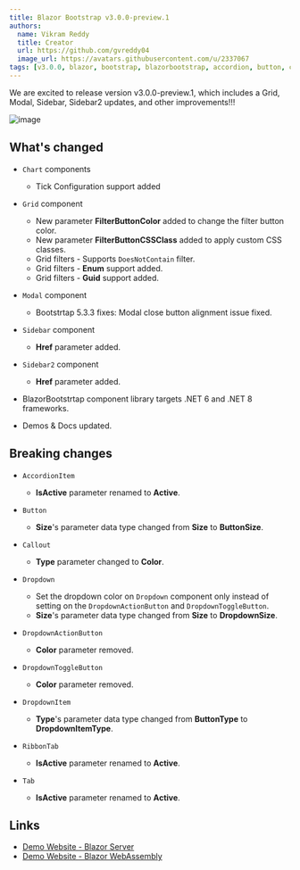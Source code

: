 ```yaml
---
title: Blazor Bootstrap v3.0.0-preview.1
authors:
  name: Vikram Reddy
  title: Creator
  url: https://github.com/gvreddy04
  image_url: https://avatars.githubusercontent.com/u/2337067
tags: [v3.0.0, blazor, bootstrap, blazorbootstrap, accordion, button, callout, dropdown, grid, modal, ribbon, tab, sidebar, sidebar2]
---
```


We are excited to release version v3.0.0-preview.1, which includes a Grid, Modal, Sidebar, Sidebar2 updates, and other improvements!!!

![image](https://i.imgur.com/XG4Wv17.png "Blazor Bootstrap: Grid Component - Column class")

<!--truncate-->

## What's changed

- `Chart` components
  - Tick Configuration support added

- `Grid` component
  - New parameter **FilterButtonColor** added to change the filter button color.
  - New parameter **FilterButtonCSSClass** added to apply custom CSS classes.
  - Grid filters - Supports `DoesNotContain` filter.
  - Grid filters - **Enum** support added.
  - Grid filters - **Guid** support added.

- `Modal` component
  - Bootstrtap 5.3.3 fixes: Modal close button alignment issue fixed. 

- `Sidebar` component
  - **Href** parameter added.

- `Sidebar2` component
  - **Href** parameter added.

- BlazorBootstrtap component library targets .NET 6 and .NET 8 frameworks.

- Demos & Docs updated.

## Breaking changes

- `AccordionItem`
  - **IsActive** parameter renamed to **Active**.

- `Button`
  - **Size**'s parameter data type changed from **Size** to **ButtonSize**.

- `Callout`
  - **Type** parameter changed to **Color**.

- `Dropdown`
  - Set the dropdown color on `Dropdown` component only instead of setting on the `DropdownActionButton` and `DropdownToggleButton`.
  - **Size**'s parameter data type changed from **Size** to **DropdownSize**.

- `DropdownActionButton`
  - **Color** parameter removed.

- `DropdownToggleButton`
  - **Color** parameter removed.

- `DropdownItem`
  - **Type**'s parameter data type changed from **ButtonType** to **DropdownItemType**.

- `RibbonTab`
  - **IsActive** parameter renamed to **Active**.

- `Tab`
  - **IsActive** parameter renamed to **Active**.

## Links
- [Demo Website - Blazor Server](https://demos.blazorbootstrap.com/)
- [Demo Website - Blazor WebAssembly](https://demos.getblazorbootstrap.com/)
